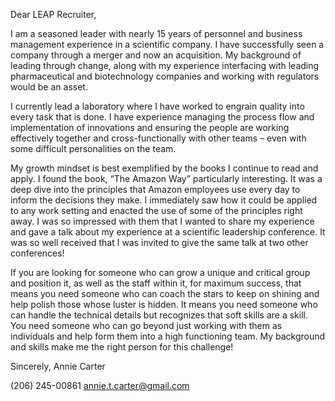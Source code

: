 Dear LEAP Recruiter,

I am a seasoned leader with nearly 15 years of personnel and business management experience in a scientific company. I have successfully seen a company through a merger and now an acquisition. My background of leading through change, along with my experience interfacing with leading pharmaceutical and biotechnology companies and working with regulators would be an asset.

I currently lead a laboratory where I have worked to engrain quality into every task that is done. I have experience managing the process flow and implementation of innovations and ensuring the people are working effectively together and cross-functionally with other teams – even with some difficult personalities on the team.

My growth mindset is best exemplified by the books I continue to read and apply. I found the book, “The Amazon Way” particularly interesting. It was a deep dive into the principles that Amazon employees use every day to inform the decisions they make. I immediately saw how it could be applied to any work setting and enacted the use of some of the principles right away. I was so impressed with them that I wanted to share my experience and gave a talk about my experience at a scientific leadership conference. It was so well received that I was invited to give the same talk at two other conferences!

If you are looking for someone who can grow a unique and critical group and position it, as well as the staff within it, for maximum success, that means you need someone who can coach the stars to keep on shining and help polish those whose luster is hidden. It means you need someone who can handle the technical details but recognizes that soft skills are a skill. You need someone who can go beyond just working with them as individuals and help form them into a high functioning team. My background and skills make me the right person for this challenge!

Sincerely,
Annie Carter

(206) 245-00861
annie.t.carter@gmail.com
